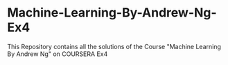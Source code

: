 # Machine-Learning-By-Andrew-Ng-Ex4
This Repository contains all the solutions of the Course "Machine Learning By Andrew Ng" on COURSERA Ex4
